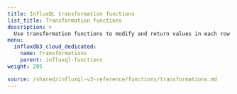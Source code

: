 ```yaml
---
title: InfluxQL transformation functions
list_title: Transformation functions
description: >
  Use transformation functions to modify and return values in each row of queried data.
menu:
  influxdb3_cloud_dedicated:
    name: Transformations
    parent: influxql-functions
weight: 205

source: /shared/influxql-v3-reference/functions/transformations.md
---
```


<!-- 
The content of this page is at /shared/influxql-v3-reference/functions/transformations.md
-->
